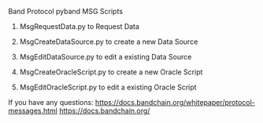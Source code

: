 Band Protocol pyband MSG Scripts

1. MsgRequestData.py to Request Data

2. MsgCreateDataSource.py to create a new Data Source
3. MsgEditDataSource.py to edit a existing Data Source

4. MsgCreateOracleScript.py to create a new Oracle Script
5. MsgEditOracleScript.py to edit a existing Oracle Script


If you have any questions: 
https://docs.bandchain.org/whitepaper/protocol-messages.html
https://docs.bandchain.org/